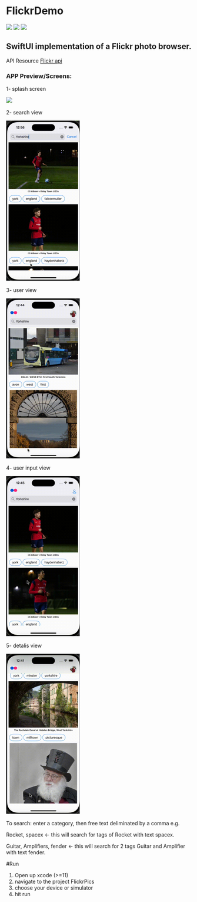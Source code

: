 # FlickrDemo

![](https://img.shields.io/badge/Swift:-5.3_5.4_5.5-ff5900.svg)
![](https://img.shields.io/badge/Platform:-_iOS-ff5900.svg)
![](https://img.shields.io/badge/chip_support:-M1-ff5900.svg)

## SwiftUI implementation of a Flickr photo browser.

API Resource [Flickr api](https://www.flickr.com/services/api/flickr.photos.search.html)


### APP Preview/Screens:

1- splash screen 

<img src="https://github.com/SohaEmad/FlickerDemo/blob/main/photos/splash_screen.gif" width="200">

2- search view 

<img src="https://github.com/SohaEmad/FlickerDemo/blob/main/photos/search_view.gif" width="200">

3- user view

<img src="https://github.com/SohaEmad/FlickerDemo/blob/main/photos/user_view.gif" width="200">

4- user input view 

<img src="https://github.com/SohaEmad/FlickerDemo/blob/main/photos/edit_user.gif" width="200">

5- detalis view 

<img src="https://github.com/SohaEmad/FlickerDemo/blob/main/photos/details_screen.gif" width="200">

To search: enter a category, then free text deliminated by a comma e.g.

Rocket, spacex  <- this will search for tags of Rocket with text spacex.

Guitar, Amplifiers, fender <- this will search for 2 tags Guitar and Amplifier with text fender.

#Run
1. Open up xcode (>=11) 
2. navigate to the project FlickrPics
3. choose your device or simulator
4. hit run

